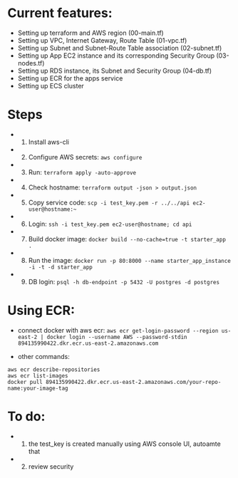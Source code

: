 # Current features: 
- Setting up terraform and AWS region (00-main.tf)
- Setting up VPC, Internet Gateway, Route Table (01-vpc.tf)
- Setting up Subnet and Subnet-Route Table association (02-subnet.tf)
- Setting up App EC2 instance and its corresponding Security Group (03-nodes.tf)
- Setting up RDS instance, its Subnet and Security Group  (04-db.tf)
- Setting up ECR for the apps service
- Setting up ECS cluster

# Steps
- 1. Install aws-cli
- 2. Configure AWS secrets: `aws configure`
- 3. Run: `terraform apply -auto-approve`
- 4. Check hostname: `terraform output -json > output.json`
- 5. Copy service code: `scp -i test_key.pem -r ../../api ec2-user@hostname:~`
- 6. Login: `ssh -i test_key.pem ec2-user@hostname; cd api`
- 7. Build docker image: `docker build --no-cache=true -t starter_app .`
- 8. Run the image: `docker run -p 80:8000 --name starter_app_instance -i -t -d starter_app`
- 9. DB login: `psql -h db-endpoint -p 5432 -U postgres -d postgres`

# Using ECR:
* connect docker with aws ecr:
`aws ecr get-login-password --region us-east-2 | docker login --username AWS --password-stdin 894135990422.dkr.ecr.us-east-2.amazonaws.com`

* other commands:
```
aws ecr describe-repositories
aws ecr list-images
docker pull 894135990422.dkr.ecr.us-east-2.amazonaws.com/your-repo-name:your-image-tag
```

# To do:
- 1. the test_key is created manually using AWS console UI, autoamte that
- 2. review security
